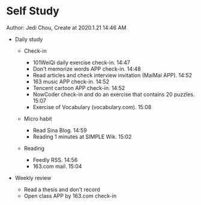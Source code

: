# Self Study

Author: Jedi Chou, Create at 2020.1.21 14:46 AM

* Daily study
  * Check-in
    * 101WeiQi daily exercise check-in. 14:47
    * Don't memorize words APP check-in. 14:48
    * Read articles and check interview invitation (MaiMai APP). 14:52
    * 163 music APP check-in. 14:52
    * Tencent cartoon APP check-in. 14:52
    * NowCoder check-in and do an exercise that contains 20 puzzles. 15:07
    * Exercise of Vocabulary (vocabulary.com). 15:08

  * Micro habit
    * Read Sina Blog. 14:59
    * Reading 1 minutes at SIMPLE Wik. 15:02

  * Reading
    * Feedly RSS. 14:56
    * 163.com mail. 15:04

* Weekly review
  * Read a thesis and don't record
  * Open class APP by 163.com check-in
